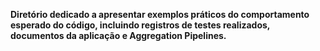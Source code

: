 **Diretório dedicado a apresentar exemplos práticos do comportamento esperado do código, incluindo registros de testes realizados, documentos da aplicação e Aggregation Pipelines.** 
